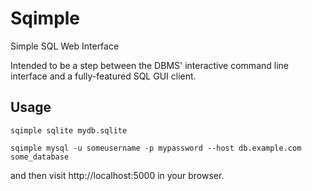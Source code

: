# Sqimple

Simple SQL Web Interface

Intended to be a step between the DBMS' interactive command line interface and a
fully-featured SQL GUI client.

## Usage

```
sqimple sqlite mydb.sqlite
```

```
sqimple mysql -u someusername -p mypassword --host db.example.com some_database
```

and then visit http://localhost:5000 in your browser.
